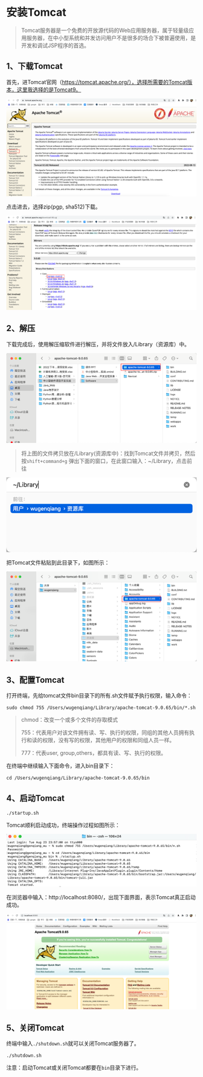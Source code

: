 # 安装Tomcat

> Tomcat服务器是一个免费的开放源代码的Web应用服务器，属于轻量级应用服务器，在中小型系统和并发访问用户不是很多的场合下被普遍使用，是开发和调试JSP程序的首选。

## 1、下载Tomcat

首先，进Tomcat官网（https://tomcat.apache.org/），选择所需要的Tomcat版本，这里我选择的是Tomcat9。

![](../../../../images/20220824-01-tomcat.png)

点击进去，选择zip(pgp, sha512)下载。

![](../../../../images/20220824-02-tomcat.png)

## 2、解压

下载完成后，使用解压缩软件进行解压，并将文件放入/Library（资源库）中。

![](../../../../images/20220824-03-tomcat.png)

> 将上图的文件拷贝放在/Library(资源库中)：找到Tomcat文件并拷贝，然后按`shift+command+g` 弹出下面的窗口，在此窗口输入：~/Library，点击前往

![](../../../../images/20220824-04-tomcat.png)

把Tomcat文件粘贴到此目录下，如图所示：

![](../../../../images/20220824-05-tomcat.png)

## 3、配置Tomcat

打开终端，先给tomcat文件bin目录下的所有.sh文件赋予执行权限，输入命令：

```shell
sudo chmod 755 /Users/wugenqiang/Library/apache-tomcat-9.0.65/bin/*.sh
```

> chmod：改变一个或多个文件的存取模式
>
> 755：代表用户对该文件拥有读、写、执行的权限，同组的其他人员拥有执行和读的权限，没有写的权限，其他用户的权限和同组人员一样。
>
> 777：代表user, group,others，都具有读、写、执行的权限。

在终端中继续输入下面命令，进入bin目录下：

```shell
cd /Users/wugenqiang/Library/apache-tomcat-9.0.65/bin
```

## 4、启动Tomcat

```shell
./startup.sh
```

Tomcat顺利启动成功，终端操作过程如图所示：

![](../../../../images/20220824-06-tomcat.png)

在浏览器中输入：http://localhost:8080/，出现下面界面，表示Tomcat真正启动成功。

![](../../../../images/20220824-07-tomcat.png)

## 5、关闭Tomcat

终端中输入`./shutdown.sh`就可以关闭Tomcat服务器了。

```shell
./shutdown.sh
```

注意：启动Tomcat或关闭Tomcat都要在`bin`目录下进行。